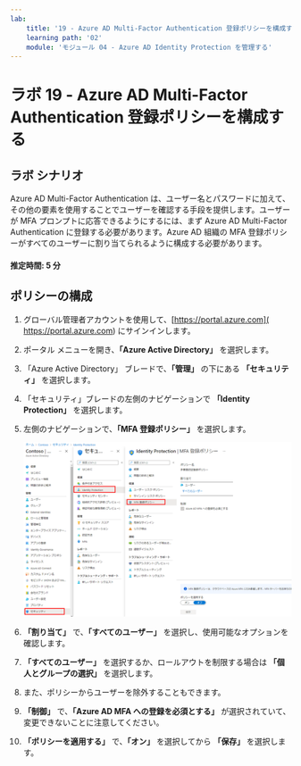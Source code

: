 ```yaml
---
lab:
    title: '19 - Azure AD Multi-Factor Authentication 登録ポリシーを構成する'
    learning path: '02'
    module: 'モジュール 04 - Azure AD Identity Protection を管理する'
---
```


# ラボ 19 - Azure AD Multi-Factor Authentication 登録ポリシーを構成する

## ラボ シナリオ

Azure AD Multi-Factor Authentication は、ユーザー名とパスワードに加えて、その他の要素を使用することでユーザーを確認する手段を提供します。ユーザーが MFA プロンプトに応答できるようにするには、まず Azure AD Multi-Factor Authentication に登録する必要があります。Azure AD 組織の MFA 登録ポリシーがすべてのユーザーに割り当てられるように構成する必要があります。

#### 推定時間: 5 分

## ポリシーの構成

1. グローバル管理者アカウントを使用して、[https://portal.azure.com]( https://portal.azure.com) にサインインします。

1. ポータル メニューを開き、**「Azure Active Directory」** を選択します。

1. 「Azure Active Directory」 ブレードで、**「管理」** の下にある **「セキュリティ」** を選択します。

1. 「セキュリティ」ブレードの左側のナビゲーションで **「Identity Protection」** を選択します。

1. 左側のナビゲーションで、**「MFA 登録ポリシー」** を選択します。

    ![参照パスが強調表示された 「MFA 登録ポリシー」ページを表示する画面イメージ](./media/lp2-mod4-browse-to-mfa-registration-policy.png)

1. **「割り当て」** で、**「すべてのユーザー」** を選択し、使用可能なオプションを確認します。

1. **「すべてのユーザー」** を選択するか、ロールアウトを制限する場合は **「個人とグループの選択」** を選択します。

1. また、ポリシーからユーザーを除外することもできます。

1. **「制御」** で、**「Azure AD MFA への登録を必須とする」** が選択されていて、変更できないことに注意してください。

1. **「ポリシーを適用する」** で、**「オン」** を選択してから **「保存」** を選択します。
